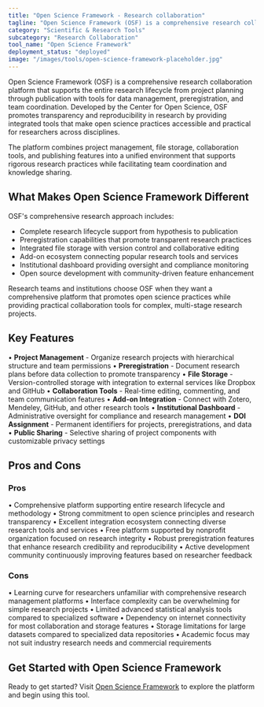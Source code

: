 ```yaml
---
title: "Open Science Framework - Research collaboration"
tagline: "Open Science Framework (OSF) is a comprehensive research collaboration platform that supports the entire research lifecycle from project planning through publication with tools for data management, preregistration, and team coordination..."
category: "Scientific & Research Tools"
subcategory: "Research Collaboration"
tool_name: "Open Science Framework"
deployment_status: "deployed"
image: "/images/tools/open-science-framework-placeholder.jpg"
---
```


Open Science Framework (OSF) is a comprehensive research collaboration platform that supports the entire research lifecycle from project planning through publication with tools for data management, preregistration, and team coordination. Developed by the Center for Open Science, OSF promotes transparency and reproducibility in research by providing integrated tools that make open science practices accessible and practical for researchers across disciplines.

The platform combines project management, file storage, collaboration tools, and publishing features into a unified environment that supports rigorous research practices while facilitating team coordination and knowledge sharing.

## What Makes Open Science Framework Different

OSF's comprehensive research approach includes:
- Complete research lifecycle support from hypothesis to publication
- Preregistration capabilities that promote transparent research practices  
- Integrated file storage with version control and collaborative editing
- Add-on ecosystem connecting popular research tools and services
- Institutional dashboard providing oversight and compliance monitoring
- Open source development with community-driven feature enhancement

Research teams and institutions choose OSF when they want a comprehensive platform that promotes open science practices while providing practical collaboration tools for complex, multi-stage research projects.

## Key Features

• **Project Management** - Organize research projects with hierarchical structure and team permissions
• **Preregistration** - Document research plans before data collection to promote transparency
• **File Storage** - Version-controlled storage with integration to external services like Dropbox and GitHub
• **Collaboration Tools** - Real-time editing, commenting, and team communication features
• **Add-on Integration** - Connect with Zotero, Mendeley, GitHub, and other research tools
• **Institutional Dashboard** - Administrative oversight for compliance and research management
• **DOI Assignment** - Permanent identifiers for projects, preregistrations, and data
• **Public Sharing** - Selective sharing of project components with customizable privacy settings

## Pros and Cons

### Pros
• Comprehensive platform supporting entire research lifecycle and methodology
• Strong commitment to open science principles and research transparency
• Excellent integration ecosystem connecting diverse research tools and services
• Free platform supported by nonprofit organization focused on research integrity
• Robust preregistration features that enhance research credibility and reproducibility
• Active development community continuously improving features based on researcher feedback

### Cons
• Learning curve for researchers unfamiliar with comprehensive research management platforms
• Interface complexity can be overwhelming for simple research projects
• Limited advanced statistical analysis tools compared to specialized software
• Dependency on internet connectivity for most collaboration and storage features
• Storage limitations for large datasets compared to specialized data repositories
• Academic focus may not suit industry research needs and commercial requirements

## Get Started with Open Science Framework

Ready to get started? Visit [Open Science Framework](https://osf.io/) to explore the platform and begin using this tool.
